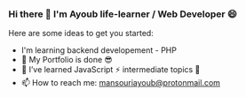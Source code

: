 ### Hi there 👋 I'm Ayoub life-learner / Web Developer 😄

Here are some ideas to get you started:

- I'm learning backend developement - PHP
- 🔭 My Portfolio is done 😎
- 🌱 I’ve learned JavaScript ⚡ intermediate topics 🚀
- 📫 How to reach me: mansouriayoub@protonmail.com
